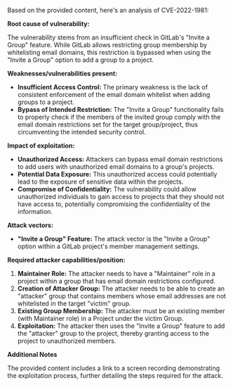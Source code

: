 Based on the provided content, here's an analysis of CVE-2022-1981:

**Root cause of vulnerability:**

The vulnerability stems from an insufficient check in GitLab's "Invite a Group" feature. While GitLab allows restricting group membership by whitelisting email domains, this restriction is bypassed when using the "Invite a Group" option to add a group to a project.

**Weaknesses/vulnerabilities present:**

- **Insufficient Access Control:** The primary weakness is the lack of consistent enforcement of the email domain whitelist when adding groups to a project.
- **Bypass of Intended Restriction:** The "Invite a Group" functionality fails to properly check if the members of the invited group comply with the email domain restrictions set for the target group/project, thus circumventing the intended security control.

**Impact of exploitation:**

- **Unauthorized Access:**  Attackers can bypass email domain restrictions to add users with unauthorized email domains to a group's projects.
- **Potential Data Exposure:** This unauthorized access could potentially lead to the exposure of sensitive data within the projects.
- **Compromise of Confidentiality:** The vulnerability could allow unauthorized individuals to gain access to projects that they should not have access to, potentially compromising the confidentiality of the information.

**Attack vectors:**

- **"Invite a Group" Feature:**  The attack vector is the "Invite a Group" option within a GitLab project's member management settings.

**Required attacker capabilities/position:**

1.  **Maintainer Role:** The attacker needs to have a "Maintainer" role in a project within a group that has email domain restrictions configured.
2. **Creation of Attacker Group:** The attacker needs to be able to create an "attacker" group that contains members whose email addresses are not whitelisted in the target "victim" group.
3.  **Existing Group Membership:** The attacker must be an existing member (with Maintainer role) in a Project under the victim Group.
4.  **Exploitation:** The attacker then uses the "Invite a Group" feature to add the "attacker" group to the project, thereby granting access to the project to unauthorized members.

**Additional Notes**

The provided content includes a link to a screen recording demonstrating the exploitation process, further detailing the steps required for the attack.